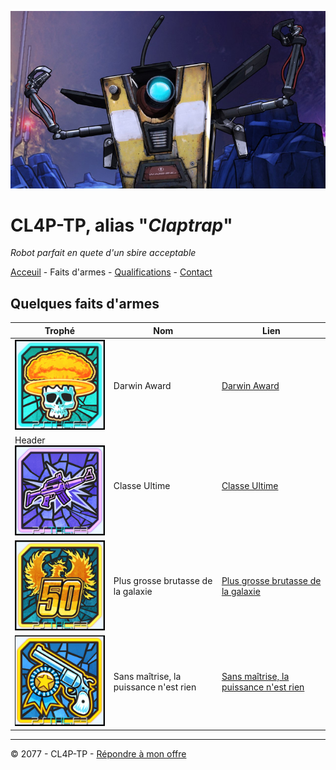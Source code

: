 ![Image de Claptrap](img/claptrap_bandeau.jpg)

# CL4P-TP, alias "_Claptrap_"

_Robot parfait en quete d'un sbire acceptable_

[Acceuil](README.md) - Faits d'armes - [Qualifications](qualifications.md) - [Contact](contact.md)

## Quelques faits d'armes

| Trophé| Nom | Lien |
| ------ | ------ |------- |
| ![Darwin Award](img/Darwin_Award.png) | Darwin Award | [Darwin Award](https://www.psthc.fr/trophee/borderlands3-ps4/darwin-award.htm?sid=fbff196ae538e057d66194a747992b1f) |
| Header![classe ultime](img/classe_ultime.png) | Classe Ultime | [Classe Ultime](https://www.psthc.fr/trophee/borderlands3-ps4/classe-ultime.htm?sid=fbff196ae538e057d66194a747992b1f) |
| ![Plus grosse brutasse de la galaxie](img/plus_grosse_brutasse_de_la_galaxie.png) | Plus grosse brutasse de la galaxie | [Plus grosse brutasse de la galaxie](https://www.psthc.fr/trophee/borderlands3-ps4/plus-grosse-brutasse-galaxie.htm?sid=fbff196ae538e057d66194a747992b1f) |
| ![Sans maîtrise, la puissance n'est rien](img/sans_maitrise.png) | Sans maîtrise, la puissance n'est rien | [Sans maîtrise, la puissance n'est rien](https://www.psthc.fr/trophee/borderlands3-ps4/sans-maitrise-puissance-est-rien.htm?sid=fbff196ae538e057d66194a747992b1f) |

----

© 2077 - CL4P-TP - [Répondre à mon offre](contact.md)
